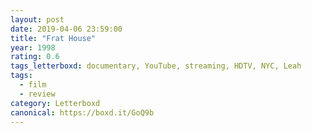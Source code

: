 ```yaml
---
layout: post 
date: 2019-04-06 23:59:00
title: "Frat House"
year: 1998
rating: 0.6
tags_letterboxd: documentary, YouTube, streaming, HDTV, NYC, Leah
tags:
  - film
  - review
category: Letterboxd
canonical: https://boxd.it/GoQ9b
---
```

